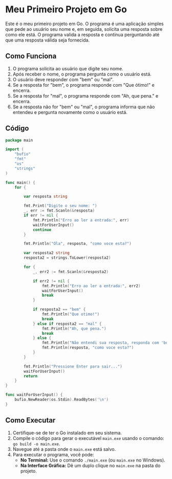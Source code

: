 # Meu Primeiro Projeto em Go

Este é o meu primeiro projeto em Go. O programa é uma aplicação simples que pede ao usuário seu nome e, em seguida, solicita uma resposta sobre como ele está. O programa valida a resposta e continua perguntando até que uma resposta válida seja fornecida.

## Como Funciona

1. O programa solicita ao usuário que digite seu nome.
2. Após receber o nome, o programa pergunta como o usuário está.
3. O usuário deve responder com "bem" ou "mal". 
4. Se a resposta for "bem", o programa responde com "Que ótimo!" e encerra.
5. Se a resposta for "mal", o programa responde com "Ah, que pena." e encerra.
6. Se a resposta não for "bem" ou "mal", o programa informa que não entendeu e pergunta novamente como o usuário está.

## Código

```go
package main

import (
	"bufio"
	"fmt"
	"os"
	"strings"
)

func main() {
	for {

		var resposta string

		fmt.Print("Digite o seu nome: ")
		_, err := fmt.Scanln(&resposta)
		if err != nil {
			fmt.Println("Erro ao ler a entrada:", err)
			waitForUserInput()
			continue
		}

		fmt.Println("Ola", resposta, "como voce esta?")

		var resposta2 string
		resposta2 = strings.ToLower(resposta2)

		for {
			_, err2 := fmt.Scanln(&resposta2)

			if err2 != nil {
				fmt.Println("Erro ao ler a entrada:", err2)
				waitForUserInput()
				break
			}

			if resposta2 == "bem" {
				fmt.Println("Que otimo!")
				break
			} else if resposta2 == "mal" {
				fmt.Println("Ah, que pena.")
				break
			} else {
				fmt.Println("Não entendi sua resposta, responda com 'bem' ou 'mal'.")
				fmt.Println(resposta, "como voce esta?")
			}
		}

		fmt.Println("Pressione Enter para sair...")
		waitForUserInput()
		return
	}
}

func waitForUserInput() {
	bufio.NewReader(os.Stdin).ReadBytes('\n')
}

```

## Como Executar

1. Certifique-se de ter o Go instalado em seu sistema.
2. Compile o código para gerar o executável `main.exe` usando o comando: `go build -o main.exe`.
3. Navegue até a pasta onde o `main.exe` está salvo.
4. Para executar o programa, você pode:
   - **No Terminal:** Use o comando `./main.exe` (ou `main.exe` no Windows).
   - **Na Interface Gráfica:** Dê um duplo clique no `main.exe` na pasta do projeto.
